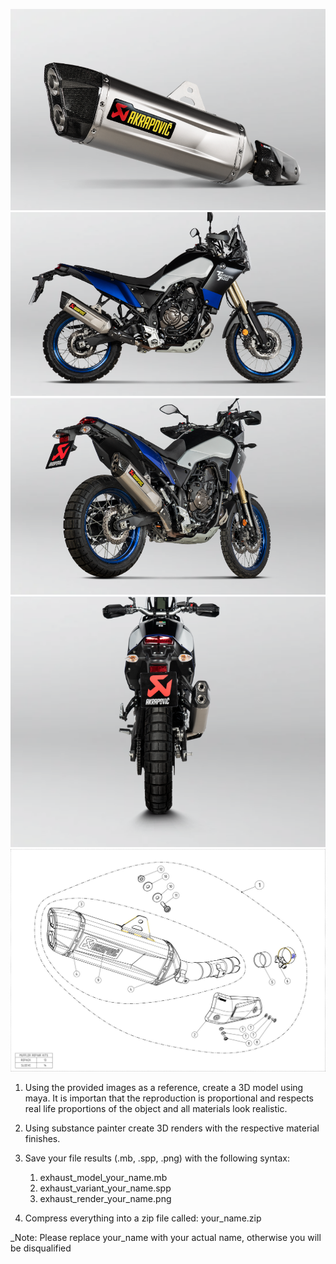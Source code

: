 ![Screenshot 2024-05-14 at 10.40.07 AM.png](https://github.com/StickerStoke/3d-model-challenge/blob/main/3D%20MODELER%20TEST/Files/Exhaust%20Akrapovich/Screenshot%202024-05-14%20at%2010.40.07%20AM.png?raw=true)
![Screenshot 2024-05-14 at 10.40.19 AM.png](https://github.com/StickerStoke/3d-model-challenge/blob/main/3D%20MODELER%20TEST/Files/Exhaust%20Akrapovich/Screenshot%202024-05-14%20at%2010.40.19%20AM.png?raw=true)
![Screenshot 2024-05-14 at 10.40.28 AM.png](https://github.com/StickerStoke/3d-model-challenge/blob/main/3D%20MODELER%20TEST/Files/Exhaust%20Akrapovich/Screenshot%202024-05-14%20at%2010.40.28%20AM.png?raw=true)
![Screenshot 2024-05-14 at 10.40.40 AM.png](https://github.com/StickerStoke/3d-model-challenge/blob/main/3D%20MODELER%20TEST/Files/Exhaust%20Akrapovich/Screenshot%202024-05-14%20at%2010.40.40%20AM.png?raw=true)
![S-Y7SO5-HGJT.jpg](https://github.com/StickerStoke/3d-model-challenge/blob/main/3D%20MODELER%20TEST/Files/Exhaust%20Akrapovich/S-Y7SO5-HGJT.jpg?raw=true)

1. Using the provided images as a reference, create a 3D model using maya.
	It is importan that the reproduction is proportional and respects real life proportions of the object and all materials look realistic.

2. Using substance painter create 3D renders with the respective material finishes.

3. Save your file results (.mb, .spp, .png) with the following syntax: 
	1. exhaust_model_your_name.mb
	2. exhaust_variant_your_name.spp
	3. exhaust_render_your_name.png

4. Compress everything into a zip file called: your_name.zip

_Note: Please replace your_name with your actual name, otherwise you will be disqualified

